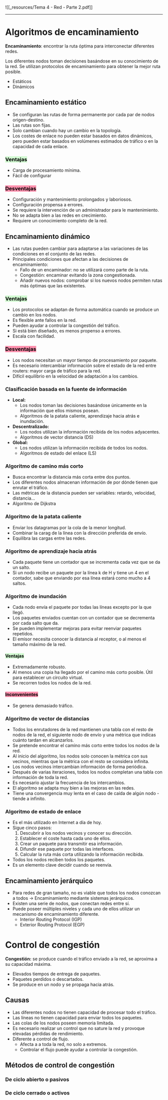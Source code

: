 ![[_resources/Tema 4 - Red - Parte 2.pdf]]

---

# Algoritmos de encaminamiento
**Encaminamiento**: encontrar la ruta óptima para interconectar diferentes redes.

Los diferentes nodos toman decisiones basándose en su conocimiento de la red.
Se utilizan protocolos de encaminamiento para obtener la mejor ruta posible.
- Estáticos
- Dinámicos


## Encaminamiento estático
- Se configuran las rutas de forma permanente por cada par de nodos origen-destino.
- Las rutas son fijas.
- Solo cambian cuando hay un cambio en la topología.
- Los costes de enlace no pueden estar basados en datos dinámicos, pero pueden estar basados en volúmenes estimados de tráfico o en la capacidad de cada enlace.

### <mark style="background: #BBFABBA6;">Ventajas</mark>
- Carga de procesamiento mínima.
- Fácil de configurar

### <mark style="background: #FF5582A6;">Desventajas</mark>
- Configuración y mantenimiento prolongados y laboriosos.
- Configuración propensa a errores.
- Se requiere la intervención de un administrador para le mantenimiento.
- No se adapta bien a las redes en crecimiento.
- Requiere un conocimiento completo de la red.

## Encaminamiento dinámico
- Las rutas pueden cambiar para adaptarse a las variaciones de las condiciones en el conjunto de las redes.
- Principales condiciones que afectan a las decisiones de encaminamiento:
	- Fallo de un encaminador: no se utilizará como parte de la ruta.
	- Congestión: encaminar evitando la zona congestionada.
	- Añadir nuevos nodos: comprobar si los nuevos nodos permiten rutas más óptimas que las existentes.

### <mark style="background: #BBFABBA6;">Ventajas</mark>
- Los protocolos se adaptan de forma automática cuando se produce un cambio en los nodos.
- Es flexible ante fallos en la red.
- Pueden ayudar a controlar la congestión del tráfico.
- Si está bien diseñado, es menos propenso a errores.
- Escala con facilidad.

### <mark style="background: #FF5582A6;">Desventajas</mark>
- Los nodos necesitan un mayor tiempo de procesamiento por paquete.
- Es necesario intercambiar información sobre el estado de la red entre routers: mayor carga de tráfico para la red.
- Difícil equilibrio en la velocidad de adaptación a los cambios.

### Clasificación basada en la fuente de información
- **Local:**
	- Los nodos toman las decisiones basándose únicamente en la información que ellos mismos posean.
	- Algoritmos de la patata caliente, aprendizaje hacia atrás e inundación.
- **Descentralizado:**
	- Los nodos utilizan la información recibida de los nodos adyacentes.
	- Algoritmos de vector distancia (DS)
- **Global:**
	- Los nodos utilizan la información recibida de todos los nodos.
	- Algoritmos de estado del enlace (LS)

### Algoritmo de camino más corto
- Busca encontrar la distancia más corta entre dos puntos.
- Los diferentes nodos almacenan información de por dónde tienen que enrutar el tráfico.
- Las métricas de la distancia pueden ser variables: retardo, velocidad, distancia...
- Algoritmo de Dijkstra

### Algoritmo de la patata caliente
- Enviar los datagramas por la cola de la menor longitud.
- Combinar la carag de la línea con la dirección preferida de envío.
- Equilibra las cargas entre las redes.

### Algoritmo de aprendizaje hacia atrás
- Cada paquete tiene un contador que se incrementa cada vez que se da un salto.
- Si un nodo recibe un paquete por la línea k de H y tiene un 4 en el contador, sabe que enviando por esa línea estará como mucho a 4 saltos.

### Algoritmo de inundación
- Cada nodo envía el paquete por todas las líneas excepto por la que llegó.
- Los paquetes enviados cuentan con un contador que se decrementa por cada salto que da.
- Se pueden implementar mejoras para evitar reenviar paquetes repetidos.
- El emisor necesita conocer la distancia al receptor, o al menos el tamaño máximo de la red.

#### <mark style="background: #BBFABBA6;">Ventajas</mark>
- Extremadamente robusto.
- Al menos una copia ha llegado por el camino más corto posible. Útil para establecer un circuito virtual.
- Se recorren todos los nodos de la red.

#### <mark style="background: #FF5582A6;">Inconvenientes</mark>
- Se genera demasiado tráfico.

### Algoritmo de vector de distancias
- Todos los enrutadores de la red mantienen una tabla con el resto de nodos de la red, el siguiente nodo de envío y una métrica que indicas cuánto tardan en alcanzarlos.
- Se pretende encontrar el camino más corto entre todos los nodos de la red.
- Al inicio del algoritmo, los nodos solo conocen la métrica con sus vecinos, mientras que la métrica con el resto se considera infinita.
- Los nodos vecinos intercambian información de forma periódica.
- Después de varias iteraciones, todos los nodos completan una tabla con información de toda la red.
- Es necesario ajustar la frecuencia de los intercambios.
- El algoritmo se adapta muy bien a las mejoras en las redes.
- Tiene una convergencia muy lenta en el caso de caída de algún nodo - tiende a infinito.

### Algoritmo de estado de enlace
- Es el más utilizado en Internet a día de hoy.
- Sigue cinco pasos:
	1. Descubrir a los nodos vecinos y conocer su dirección.
	2. Establecer el coste hasta cada uno de ellos.
	3. Crear un paquete para transmitir esa información.
	4. Difundir ese paquete por todas las interfaces.
	5. Calcular la ruta más corta utilizando la información recibida.
- Todos los nodos reciben todos los paquetes.
- Es un elemento clave decidir cuando se reenvía.

## Encaminamiento jerárquico
- Para redes de gran tamaño, no es viable que todos los nodos conozcan a todos → Encaminamiento mediante sistemas jerárquicos.
- Existen una serie de nodos, que conectan redes entre sí.
- Puede poseer múltiples niveles y cada uno de ellos utilizar un mecanismo de encaminamiento diferente.
	- Interior Routing Protocol (IGP)
	- Exterior Routing Protocol (EGP)

# Control de congestión
**Congestión:** se produce cuando el tráfico enviado a la red, se aproxima a su capacidad máxima.
- Elevados tiempos de entrega de paquetes.
- Paquetes perdidos o descartados.
- Se produce en un nodo y se propaga hacia atrás.

## Causas
- Las diferentes nodos no tienen capacidad de procesar todo el tráfico.
- Las líneas no tienen capacidad para enviar todos los paquetes.
- Las colas de los nodos poseen memoria limitada.
- Es necesario realizar un control que no sature la red y provoque elevadas pérdidas de rendimiento.
- Diferente a control de flujo.
	- Afecta a a toda la red, no solo a extremos.
	- Controlar el flujo puede ayudar a controlar la congestión.

## Métodos de control de congestión
### De ciclo abierto o pasivos

### De ciclo cerrado o activos